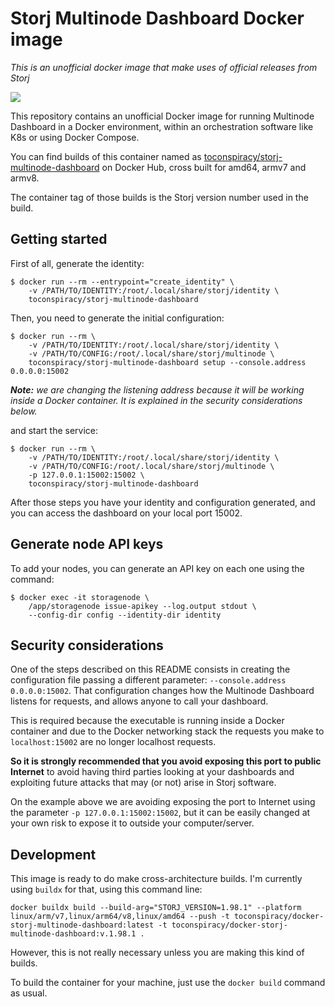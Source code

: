 # Storj Multinode Dashboard Docker image
*This is an unofficial docker image that make uses of official releases from Storj*

[![](https://img.shields.io/docker/v/toconspiracy/docker-storj-multinode-dashboard?style=flat-square)](https://github.com/toconspiracy/docker-storj-multinode-dashboard)

This repository contains an unofficial Docker image for running Multinode
Dashboard in a Docker environment, within an orchestration software like K8s or
using Docker Compose.

You can find builds of this container named as
[toconspiracy/storj-multinode-dashboard](https://github.com/toconspiracy/docker-storj-multinode-dashboard)
on Docker Hub, cross built for amd64, armv7 and armv8.

The container tag of those builds is the Storj version number used in the build.

## Getting started

First of all, generate the identity:

```
$ docker run --rm --entrypoint="create_identity" \
    -v /PATH/TO/IDENTITY:/root/.local/share/storj/identity \
    toconspiracy/storj-multinode-dashboard
```

Then, you need to generate the initial configuration:

```
$ docker run --rm \
    -v /PATH/TO/IDENTITY:/root/.local/share/storj/identity \
    -v /PATH/TO/CONFIG:/root/.local/share/storj/multinode \
    toconspiracy/storj-multinode-dashboard setup --console.address 0.0.0.0:15002
```

***Note:** we are changing the listening address because it will be working inside a
Docker container. It is explained in the security considerations below.*

and start the service:

```
$ docker run --rm \
    -v /PATH/TO/IDENTITY:/root/.local/share/storj/identity \
    -v /PATH/TO/CONFIG:/root/.local/share/storj/multinode \
    -p 127.0.0.1:15002:15002 \
    toconspiracy/storj-multinode-dashboard
```

After those steps you have your identity and configuration generated, and you
can access the dashboard on your local port 15002.

## Generate node API keys

To add your nodes, you can generate an API key on each one using the command:

```
$ docker exec -it storagenode \
    /app/storagenode issue-apikey --log.output stdout \
    --config-dir config --identity-dir identity
```

## Security considerations

One of the steps described on this README consists in creating the configuration
file passing a different parameter: `--console.address 0.0.0.0:15002`.
That configuration changes how the Multinode Dashboard listens for requests, and
allows anyone to call your dashboard.

This is required because the executable is running inside a Docker container and
due to the Docker networking stack the requests you make to `localhost:15002`
are no longer localhost requests.

**So it is strongly recommended that you avoid exposing this port to public Internet**
to avoid having third parties looking at your dashboards and exploiting future
attacks that may (or not) arise in Storj software.

On the example above we are avoiding exposing the port to Internet using the
parameter `-p 127.0.0.1:15002:15002`, but it can be easily changed at your own
risk to expose it to outside your computer/server.

## Development

This image is ready to do make cross-architecture builds. I'm currently using
`buildx` for that, using this command line:

```
docker buildx build --build-arg="STORJ_VERSION=1.98.1" --platform linux/arm/v7,linux/arm64/v8,linux/amd64 --push -t toconspiracy/docker-storj-multinode-dashboard:latest -t toconspiracy/docker-storj-multinode-dashboard:v.1.98.1 .
```

However, this is not really necessary unless you are making this kind of builds.

To build the container for your machine, just use the `docker build` command as
usual.
